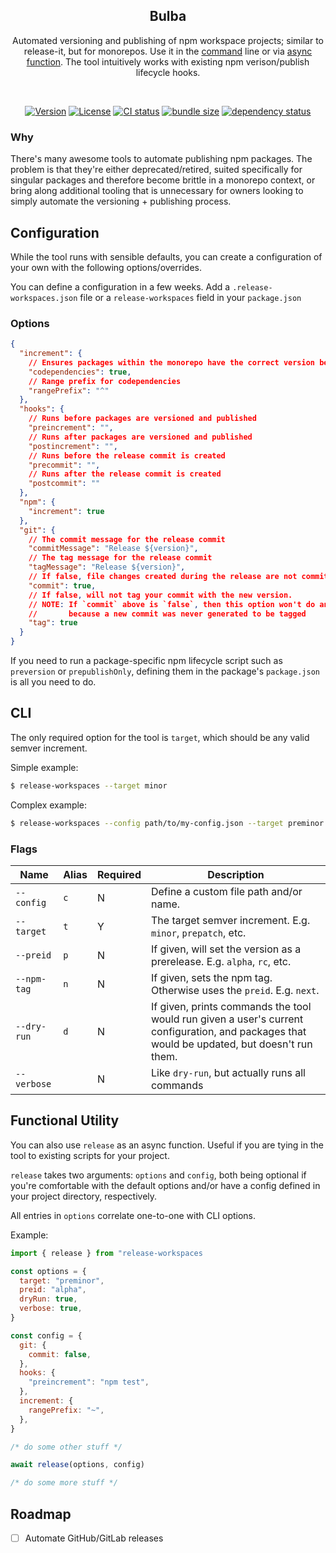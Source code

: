 <h2 align="center">Bulba</h2>
<p align="center">Automated versioning and publishing of npm workspace projects; similar to release-it, but for monorepos. Use it in the <a href="#cli">command</a> line or via <a href="#functional-utility">async function</a>. The tool intuitively works with existing npm verison/publish lifecycle hooks.</p>
<br>
<p align="center">
  <a href="https://www.npmjs.com/package/@bulba%2Felement"><img src="https://img.shields.io/npm/v/@bulba%2Felement.svg?sanitize=true&style=flat-square" alt="Version"></a>
  <a href="https://github.com/geotrev/bulba/blob/main/LICENSE"><img src="https://img.shields.io/npm/l/@bulba%2Felement.svg?sanitize=true&style=flat-square" alt="License"></a>
  <a href="https://github.com/geotrev/bulba/actions/workflows/test.yml?query=branch%3Amain"><img src="https://badgen.net/github/checks/geotrev/bulba/main?style=flat-square" alt="CI status" /></a>
  <a href="https://bundlephobia.com/package/@bulba%2Felement"><img src="https://badgen.net/bundlephobia/minzip/@bulba%2Felement?style=flat-square" alt="bundle size" /></a>
  <a href="https://www.libraries.io/npm/@bulba%2Felement"><img src="https://img.shields.io/librariesio/release/npm/@bulba%2Felement" alt="dependency status" /></a>
</p>

### Why

There's many awesome tools to automate publishing npm packages. The problem is that they're either deprecated/retired, suited specifically for singular packages and therefore become brittle in a monorepo context, or bring along additional tooling that is unnecessary for owners looking to simply automate the versioning + publishing process.

## Configuration

While the tool runs with sensible defaults, you can create a configuration of your own with the following options/overrides.

You can define a configuration in a few weeks. Add a `.release-workspaces.json` file or a `release-workspaces` field in your `package.json`

### Options

```json
{
  "increment": {
    // Ensures packages within the monorepo have the correct version before publishing
    "codependencies": true,
    // Range prefix for codependencies
    "rangePrefix": "^"
  },
  "hooks": {
    // Runs before packages are versioned and published
    "preincrement": "",
    // Runs after packages are versioned and published
    "postincrement": "",
    // Runs before the release commit is created
    "precommit": "",
    // Runs after the release commit is created
    "postcommit": ""
  },
  "npm": {
    "increment": true
  },
  "git": {
    // The commit message for the release commit
    "commitMessage": "Release ${version}",
    // The tag message for the release commit
    "tagMessage": "Release ${version}",
    // If false, file changes created during the release are not commited
    "commit": true,
    // If false, will not tag your commit with the new version.
    // NOTE: If `commit` above is `false`, then this option won't do anything
    //       because a new commit was never generated to be tagged
    "tag": true
  }
}
```

If you need to run a package-specific npm lifecycle script such as `preversion` or `prepublishOnly`, defining them in the package's `package.json` is all you need to do.

## CLI

The only required option for the tool is `target`, which should be any valid semver increment.

Simple example:

```sh
$ release-workspaces --target minor
```

Complex example:

```sh
$ release-workspaces --config path/to/my-config.json --target preminor --preid rc --npm-tag next
```

### Flags

| Name        | Alias | Required | Description                                                                                                                                  |
| ----------- | ----- | -------- | -------------------------------------------------------------------------------------------------------------------------------------------- |
| `--config`  | `c`   | N        | Define a custom file path and/or name.                                                                                                       |
| `--target`  | `t`   | Y        | The target semver increment. E.g. `minor`, `prepatch`, etc.                                                                                  |
| `--preid`   | `p`   | N        | If given, will set the version as a prerelease. E.g. `alpha`, `rc`, etc.                                                                     |
| `--npm-tag` | `n`   | N        | If given, sets the npm tag. Otherwise uses the `preid`. E.g. `next`.                                                                         |
| `--dry-run` | `d`   | N        | If given, prints commands the tool would run given a user's current configuration, and packages that would be updated, but doesn't run them. |
| `--verbose` |       | N        | Like `dry-run`, but actually runs all commands                                                                                               |

## Functional Utility

You can also use `release` as an async function. Useful if you are tying in the tool to existing scripts for your project.

`release` takes two arguments: `options` and `config`, both being optional if you're comfortable with the default options and/or have a config defined in your project directory, respectively.

All entries in `options` correlate one-to-one with CLI options.

Example:

```js
import { release } from "release-workspaces

const options = {
  target: "preminor",
  preid: "alpha",
  dryRun: true,
  verbose: true,
}

const config = {
  git: {
    commit: false,
  },
  hooks: {
    "preincrement": "npm test",
  },
  increment: {
    rangePrefix: "~",
  },
}

/* do some other stuff */

await release(options, config)

/* do some more stuff */
```

## Roadmap

- [ ] Automate GitHub/GitLab releases
